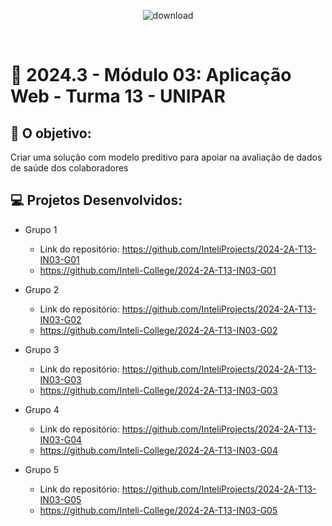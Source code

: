 <div align="center">

![download](https://github.com/user-attachments/assets/143432ac-6c9b-4cf1-99d2-2c0c4604c163)

</div>

<br>

# 🙋 2024.3 - Módulo 03: Aplicação Web - Turma 13 - UNIPAR


## 🎯 O objetivo:
Criar uma solução com modelo preditivo para apoiar na avaliação de dados de saúde dos colaboradores

## 💻 Projetos Desenvolvidos: 

- Grupo 1
  - Link do repositório: https://github.com/InteliProjects/2024-2A-T13-IN03-G01
  - https://github.com/Inteli-College/2024-2A-T13-IN03-G01

- Grupo 2 
  - Link do repositório: https://github.com/InteliProjects/2024-2A-T13-IN03-G02
  - https://github.com/Inteli-College/2024-2A-T13-IN03-G02

- Grupo 3 
  - Link do repositório: https://github.com/InteliProjects/2024-2A-T13-IN03-G03
  - https://github.com/Inteli-College/2024-2A-T13-IN03-G03

- Grupo 4 
  - Link do repositório: https://github.com/InteliProjects/2024-2A-T13-IN03-G04
  - https://github.com/Inteli-College/2024-2A-T13-IN03-G04

- Grupo 5 
  - Link do repositório: https://github.com/InteliProjects/2024-2A-T13-IN03-G05
  - https://github.com/Inteli-College/2024-2A-T13-IN03-G05
